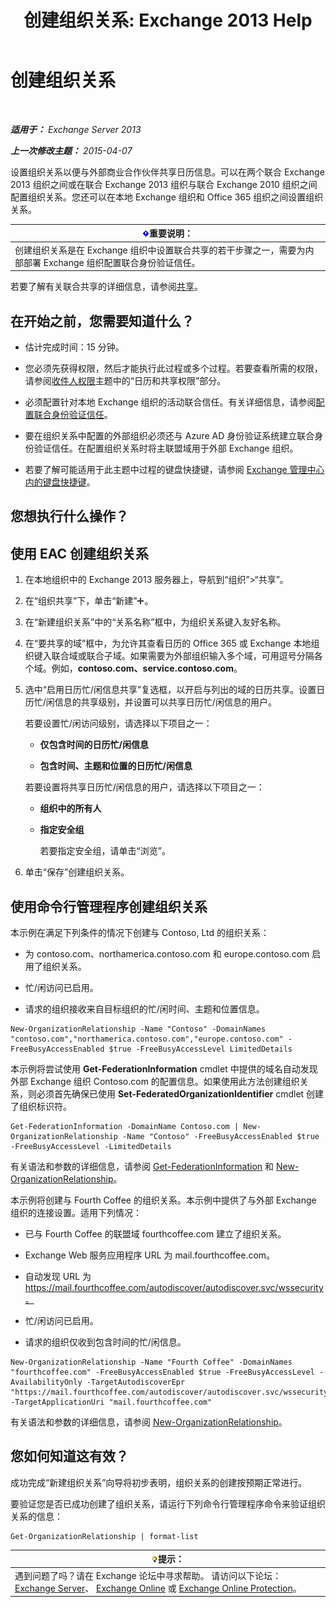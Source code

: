 ﻿---
title: '创建组织关系: Exchange 2013 Help'
TOCTitle: 创建组织关系
ms:assetid: 5ea61b96-c8ca-44fc-b8b5-ca4341af36a6
ms:mtpsurl: https://technet.microsoft.com/zh-cn/library/JJ657451(v=EXCHG.150)
ms:contentKeyID: 50490677
ms.date: 01/11/2018
mtps_version: v=EXCHG.150
ms.translationtype: HT
---

# 创建组织关系

 

_**适用于：** Exchange Server 2013_

_**上一次修改主题：** 2015-04-07_

设置组织关系以便与外部商业合作伙伴共享日历信息。可以在两个联合 Exchange 2013 组织之间或在联合 Exchange 2013 组织与联合 Exchange 2010 组织之间配置组织关系。您还可以在本地 Exchange 组织和 Office 365 组织之间设置组织关系。

<table>
<thead>
<tr class="header">
<th><img src="images/Bb124558.important(EXCHG.150).gif" title="重要说明" alt="重要说明" />重要说明：</th>
</tr>
</thead>
<tbody>
<tr class="odd">
<td>创建组织关系是在 Exchange 组织中设置联合共享的若干步骤之一，需要为内部部署 Exchange 组织配置联合身份验证信任。</td>
</tr>
</tbody>
</table>


若要了解有关联合共享的详细信息，请参阅[共享](sharing-exchange-2013-help.md)。

## 在开始之前，您需要知道什么？

  - 估计完成时间：15 分钟。

  - 您必须先获得权限，然后才能执行此过程或多个过程。若要查看所需的权限，请参阅[收件人权限](recipients-permissions-exchange-2013-help.md)主题中的“日历和共享权限”部分。

  - 必须配置针对本地 Exchange 组织的活动联合信任。有关详细信息，请参阅[配置联合身份验证信任](configure-a-federation-trust-exchange-2013-help.md)。

  - 要在组织关系中配置的外部组织必须还与 Azure AD 身份验证系统建立联合身份验证信任。在配置组织关系时将主联盟域用于外部 Exchange 组织。

  - 若要了解可能适用于此主题中过程的键盘快捷键，请参阅 [Exchange 管理中心内的键盘快捷键](keyboard-shortcuts-in-the-exchange-admin-center-exchange-online-protection-help.md)。

## 您想执行什么操作？

## 使用 EAC 创建组织关系

1.  在本地组织中的 Exchange 2013 服务器上，导航到“组织”\>“共享”。

2.  在“组织共享”下，单击“新建”![添加图标](images/JJ218640.c1e75329-d6d7-4073-a27d-498590bbb558(EXCHG.150).gif "添加图标")。

3.  在“新建组织关系”中的“关系名称”框中，为组织关系键入友好名称。

4.  在“要共享的域”框中，为允许其查看日历的 Office 365 或 Exchange 本地组织键入联合域或联合子域。如果需要为外部组织输入多个域，可用逗号分隔各个域。例如，**contoso.com、service.contoso.com**。

5.  选中“启用日历忙/闲信息共享”复选框，以开启与列出的域的日历共享。设置日历忙/闲信息的共享级别，并设置可以共享日历忙/闲信息的用户。
    
    若要设置忙/闲访问级别，请选择以下项目之一：
    
      - **仅包含时间的日历忙/闲信息**
    
      - **包含时间、主题和位置的日历忙/闲信息**
    
    若要设置将共享日历忙/闲信息的用户，请选择以下项目之一：
    
      - **组织中的所有人**
    
      - **指定安全组**
        
        若要指定安全组，请单击“浏览”。

6.  单击“保存”创建组织关系。

## 使用命令行管理程序创建组织关系

本示例在满足下列条件的情况下创建与 Contoso, Ltd 的组织关系：

  - 为 contoso.com、northamerica.contoso.com 和 europe.contoso.com 启用了组织关系。

  - 忙/闲访问已启用。

  - 请求的组织接收来自目标组织的忙/闲时间、主题和位置信息。

<!-- end list -->

    New-OrganizationRelationship -Name "Contoso" -DomainNames "contoso.com","northamerica.contoso.com","europe.contoso.com" -FreeBusyAccessEnabled $true -FreeBusyAccessLevel LimitedDetails

本示例将尝试使用 **Get-FederationInformation** cmdlet 中提供的域名自动发现外部 Exchange 组织 Contoso.com 的配置信息。如果使用此方法创建组织关系，则必须首先确保已使用 **Set-FederatedOrganizationIdentifier** cmdlet 创建了组织标识符。

    Get-FederationInformation -DomainName Contoso.com | New-OrganizationRelationship -Name "Contoso" -FreeBusyAccessEnabled $true -FreeBusyAccessLevel -LimitedDetails

有关语法和参数的详细信息，请参阅 [Get-FederationInformation](https://technet.microsoft.com/zh-cn/library/dd351221\(v=exchg.150\)) 和 [New-OrganizationRelationship](https://technet.microsoft.com/zh-cn/library/ee332357\(v=exchg.150\))。

本示例将创建与 Fourth Coffee 的组织关系。本示例中提供了与外部 Exchange 组织的连接设置。适用下列情况：

  - 已与 Fourth Coffee 的联盟域 fourthcoffee.com 建立了组织关系。

  - Exchange Web 服务应用程序 URL 为 mail.fourthcoffee.com。

  - 自动发现 URL 为 https://mail.fourthcoffee.com/autodiscover/autodiscover.svc/wssecurity。

  - 忙/闲访问已启用。

  - 请求的组织仅收到包含时间的忙/闲信息。

<!-- end list -->

    New-OrganizationRelationship -Name "Fourth Coffee" -DomainNames "fourthcoffee.com" -FreeBusyAccessEnabled $true -FreeBusyAccessLevel -AvailabilityOnly -TargetAutodiscoverEpr "https://mail.fourthcoffee.com/autodiscover/autodiscover.svc/wssecurity" -TargetApplicationUri "mail.fourthcoffee.com"

有关语法和参数的详细信息，请参阅 [New-OrganizationRelationship](https://technet.microsoft.com/zh-cn/library/ee332357\(v=exchg.150\))。

## 您如何知道这有效？

成功完成“新建组织关系”向导将初步表明，组织关系的创建按预期正常进行。

要验证您是否已成功创建了组织关系，请运行下列命令行管理程序命令来验证组织关系的信息：

    Get-OrganizationRelationship | format-list

<table>
<thead>
<tr class="header">
<th><img src="images/Bb124558.tip(EXCHG.150).gif" title="提示" alt="提示" />提示：</th>
</tr>
</thead>
<tbody>
<tr class="odd">
<td>遇到问题了吗？请在 Exchange 论坛中寻求帮助。 请访问以下论坛：<a href="https://go.microsoft.com/fwlink/p/?linkid=60612">Exchange Server</a>、 <a href="https://go.microsoft.com/fwlink/p/?linkid=267542">Exchange Online</a> 或 <a href="https://go.microsoft.com/fwlink/p/?linkid=285351">Exchange Online Protection</a>。</td>
</tr>
</tbody>
</table>

